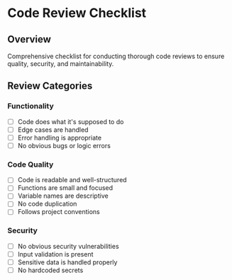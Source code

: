 # Code Review Checklist
## Overview
Comprehensive checklist for conducting thorough code reviews to ensure quality, security, and maintainability.
## Review Categories
### Functionality
- [ ] Code does what it's supposed to do
- [ ] Edge cases are handled
- [ ] Error handling is appropriate
- [ ] No obvious bugs or logic errors
### Code Quality
- [ ] Code is readable and well-structured
- [ ] Functions are small and focused
- [ ] Variable names are descriptive
- [ ] No code duplication
- [ ] Follows project conventions
### Security
- [ ] No obvious security vulnerabilities
- [ ] Input validation is present
- [ ] Sensitive data is handled properly
- [ ] No hardcoded secrets